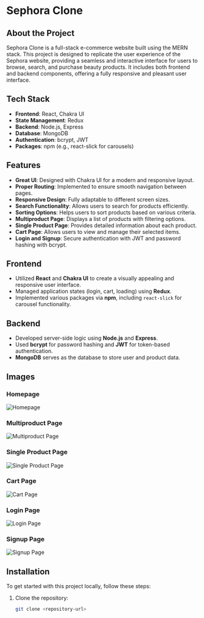 # Sephora Clone

## About the Project

Sephora Clone is a full-stack e-commerce website built using the MERN stack. This project is designed to replicate the user experience of the Sephora website, providing a seamless and interactive interface for users to browse, search, and purchase beauty products. It includes both frontend and backend components, offering a fully responsive and pleasant user interface.

## Tech Stack

- **Frontend**: React, Chakra UI
- **State Management**: Redux
- **Backend**: Node.js, Express
- **Database**: MongoDB
- **Authentication**: bcrypt, JWT
- **Packages**: npm (e.g., react-slick for carousels)

## Features

- **Great UI**: Designed with Chakra UI for a modern and responsive layout.
- **Proper Routing**: Implemented to ensure smooth navigation between pages.
- **Responsive Design**: Fully adaptable to different screen sizes.
- **Search Functionality**: Allows users to search for products efficiently.
- **Sorting Options**: Helps users to sort products based on various criteria.
- **Multiproduct Page**: Displays a list of products with filtering options.
- **Single Product Page**: Provides detailed information about each product.
- **Cart Page**: Allows users to view and manage their selected items.
- **Login and Signup**: Secure authentication with JWT and password hashing with bcrypt.

## Frontend

- Utilized **React** and **Chakra UI** to create a visually appealing and responsive user interface.
- Managed application states (login, cart, loading) using **Redux**.
- Implemented various packages via **npm**, including `react-slick` for carousel functionality.

## Backend

- Developed server-side logic using **Node.js** and **Express**.
- Used **bcrypt** for password hashing and **JWT** for token-based authentication.
- **MongoDB** serves as the database to store user and product data.

## Images

### Homepage

![Homepage](./images/homepage.png)

### Multiproduct Page

![Multiproduct Page](./images/multiproduct-page.png)

### Single Product Page

![Single Product Page](./images/single-product-page.png)

### Cart Page

![Cart Page](./images/cart-page.png)

### Login Page

![Login Page](./images/login-page.png)

### Signup Page

![Signup Page](./images/signup-page.png)

## Installation

To get started with this project locally, follow these steps:

1. Clone the repository:

   ```bash
   git clone <repository-url>
